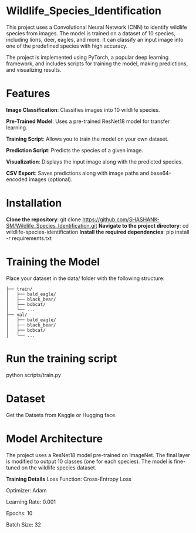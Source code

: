 # Wildlife_Species_Identification
This project uses a Convolutional Neural Network (CNN) to identify wildlife species from images. The model is trained on a dataset of 10 species, including lions, deer, eagles, and more. It can classify an input image into one of the predefined species with high accuracy.

The project is implemented using PyTorch, a popular deep learning framework, and includes scripts for training the model, making predictions, and visualizing results.
# Features
**Image Classification**: Classifies images into 10 wildlife species.

**Pre-Trained Model**: Uses a pre-trained ResNet18 model for transfer learning.

**Training Script**: Allows you to train the model on your own dataset.

**Prediction Script**: Predicts the species of a given image.

**Visualization**: Displays the input image along with the predicted species.

**CSV Export**: Saves predictions along with image paths and base64-encoded images (optional).
# Installation
**Clone the repository**:
  git clone https://github.com/SHASHANK-SM/Wildlife_Species_Identification.git
**Navigate to the project directory**:
  cd wildlife-species-identification
**Install the required dependencies**:
  pip install -r requirements.txt
# Training the Model
Place your dataset in the data/ folder with the following structure:
``` data/
├── train/
│   ├── bald_eagle/
│   ├── black_bear/
│   ├── bobcat/
│   └── ...
├── val/
│   ├── bald_eagle/
│   ├── black_bear/
│   ├── bobcat/
│   └── ...
```
# Run the training script
python scripts/train.py
# Dataset
Get the Datsets from Kaggle or Hugging face.
# Model Architecture
The project uses a ResNet18 model pre-trained on ImageNet. The final layer is modified to output 10 classes (one for each species). The model is fine-tuned on the wildlife species dataset.

**Training Details**
Loss Function: Cross-Entropy Loss

Optimizer: Adam

Learning Rate: 0.001

Epochs: 10

Batch Size: 32
